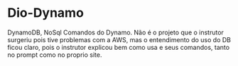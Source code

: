 # Dio-Dynamo
DynamoDB, NoSql
Comandos do Dynamo.
Não é o projeto que o instrutor surgeriu pois tive problemas com a AWS, mas o entendimento do uso do DB ficou claro, pois o instrutor explicou bem como usa e seus 
comandos, tanto no prompt como no proprio site.


